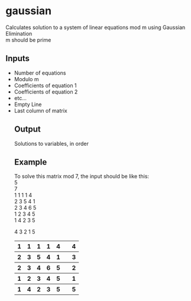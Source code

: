 # gaussian
Calculates solution to a system of linear equations mod m using Gaussian Elimination  
m should be prime  
<h2>Inputs</h2>
<ul>
<li>Number of equations</li>
<li>Modulo m</li>
<li>Coefficients of equation 1</li>
<li>Coefficients of equation 2</li>
<li>etc...</li>
<li>Empty Line</li>
<li>Last column of matrix</li>

<h2>Output</h2>
Solutions to variables, in order

<h2>Example</h2>
<table>
  <tr>
    <th>1</th>
    <th>1</th>
    <th>1</th>
    <th>1</th>
    <th>4</th>
    <th></th>
    <th>4</th>
  </tr>
  <tr>
  <th>2</th>
  <th>3</th>
  <th>5</th>
  <th>4</th>
  <th>1</th>
  <th></th>
  <th>3</th>
  </tr>
  <tr>
  <th>2</th>
  <th>3</th>
  <th>4</th>
  <th>6</th>
  <th>5</th>
  <th></th>
  <th>2</th>
  </tr>
  <tr>
  <th>1</th>
  <th>2</th>
  <th>3</th>
  <th>4</th>
  <th>5</th>
  <th></th>
  <th>1</th>
  </tr>
  <tr>
  <th>1</th>
  <th>4</th>
  <th>2</th>
  <th>3</th>
  <th>5</th>
  <th></th>
  <th>5</th>
  </tr>

To solve this matrix mod 7, the input should be like this:  
5  
7  
1 1 1 1 4  
2 3 5 4 1  
2 3 4 6 5  
1 2 3 4 5  
1 4 2 3 5  
  
4 3 2 1 5  
